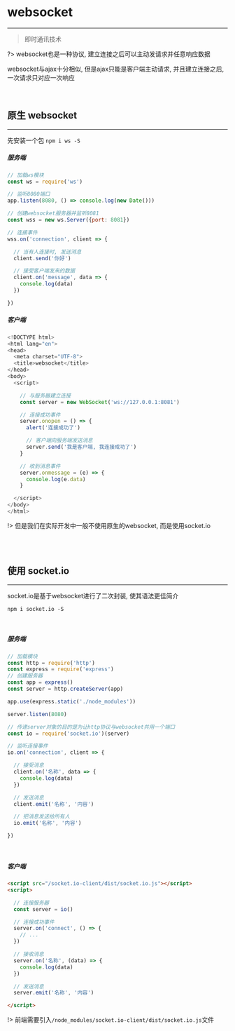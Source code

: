 # websocket
---

> 即时通讯技术

?> websocket也是一种协议, 建立连接之后可以主动发请求并任意响应数据

websocket与ajax十分相似, 但是ajax只能是客户端主动请求, 并且建立连接之后, 一次请求只对应一次响应

<br>

## 原生 websocket
---

先安装一个包 `npm i ws -S`

##### **服务端**

```js
// 加载ws模块
const ws = require('ws')

// 监听8080端口
app.listen(8080, () => console.log(new Date()))

// 创建websocket服务器并监听8081
const wss = new ws.Server({port: 8081})

// 连接事件
wss.on('connection', client => {

  // 当有人连接时, 发送消息
  client.send('你好')

  // 接受客户端发来的数据
  client.on('message', data => {
    console.log(data)
  })

})
```

##### **客户端**

```js
<!DOCTYPE html>
<html lang="en">
<head>
  <meta charset="UTF-8">
  <title>websocket</title>
</head>
<body>
  <script>

    // 与服务器建立连接
    const server = new WebSocket('ws://127.0.0.1:8081')

    // 连接成功事件
    server.onopen = () => {
      alert('连接成功了')

      // 客户端向服务端发送消息
      server.send('我是客户端, 我连接成功了')
    }

    // 收到消息事件
    server.onmessage = (e) => {
      console.log(e.data)
    }

  </script>
</body>
</html>
```

!> 但是我们在实际开发中一般不使用原生的websocket, 而是使用socket.io

<br><br>

## 使用 socket.io
---

socket.io是基于websocket进行了二次封装, 使其语法更佳简介

`npm i socket.io -S`

<br>

##### **服务端**

```js
// 加载模块
const http = require('http')
const express = require('express')
// 创建服务器
const app = express()
const server = http.createServer(app)

app.use(express.static('./node_modules'))

server.listen(8080)

// 传递server对象的目的是为让http协议与websocket共用一个端口
const io = require('socket.io')(server)

// 监听连接事件
io.on('connection', client => {

  // 接受消息
  client.on('名称', data => {
    console.log(data)
  })

  // 发送消息
  client.emit('名称', '内容')

  // 把消息发送给所有人
  io.emit('名称', '内容')

})
```

<br>

##### **客户端**

```html
<script src="/socket.io-client/dist/socket.io.js"></script>
<script>

  // 连接服务器
  const server = io()

  // 连接成功事件
  server.on('connect', () => {
    // ...
  })

  // 接收消息
  server.on('名称', (data) => {
    console.log(data)
  })

  // 发送消息
  server.emit('名称', '内容')

</script>
```

!> 前端需要引入`/node_modules/socket.io-client/dist/socket.io.js`文件
